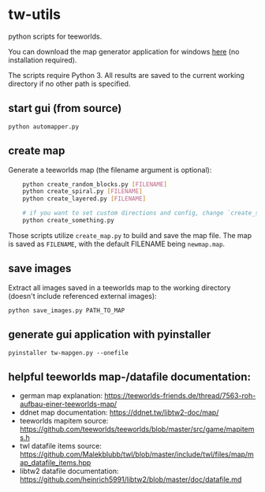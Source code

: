 # tw-utils

python scripts for teeworlds.

You can download the map generator application for windows [here](TODO) (no installation required).

The scripts require Python 3.
All results are saved to the current working directory if no other path is specified.


## start gui (from source)

    python automapper.py


## create map

Generate a teeworlds map (the filename argument is optional):

```sh
    python create_random_blocks.py [FILENAME]
    python create_spiral.py [FILENAME]
    python create_layered.py [FILENAME]

    # if you want to set custom directions and config, change `create_something.py` and run
    python create_something.py
```

Those scripts utilize `create_map.py` to build and save the map file. The map is saved as `FILENAME`, with the default FILENAME being `newmap.map`.


## save images

Extract all images saved in a teeworlds map to the working directory (doesn't include referenced external images):

    python save_images.py PATH_TO_MAP


## generate gui application with pyinstaller

    pyinstaller tw-mapgen.py --onefile


## helpful teeworlds map-/datafile documentation:

* german map explanation: https://teeworlds-friends.de/thread/7563-roh-aufbau-einer-teeworlds-map/
* ddnet map documentation: https://ddnet.tw/libtw2-doc/map/
* teeworlds mapitem source: https://github.com/teeworlds/teeworlds/blob/master/src/game/mapitems.h
* twl datafile items source: https://github.com/Malekblubb/twl/blob/master/include/twl/files/map/map_datafile_items.hpp
* libtw2 datafile documentation: https://github.com/heinrich5991/libtw2/blob/master/doc/datafile.md
